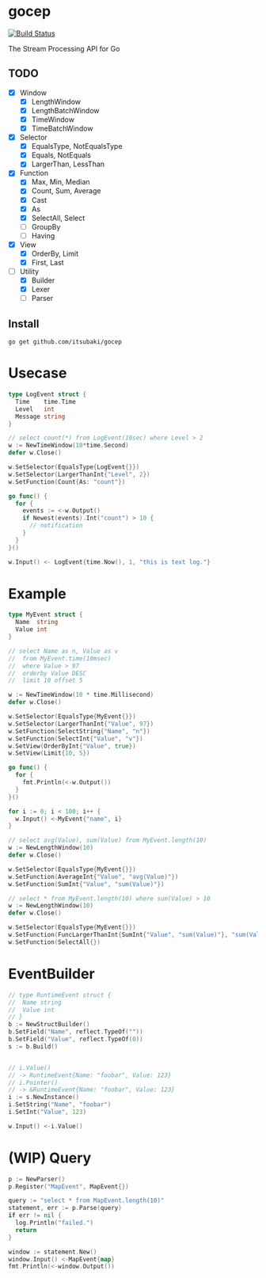 # gocep

[![Build Status](https://travis-ci.org/itsubaki/gocep.svg?branch=develop)](https://travis-ci.org/itsubaki/gocep)

The Stream Processing API for Go

## TODO

 - [x] Window
    + [x] LengthWindow
    + [x] LengthBatchWindow
    + [x] TimeWindow
    + [x] TimeBatchWindow
 - [x] Selector
    + [x] EqualsType, NotEqualsType
    + [x] Equals, NotEquals
    + [x] LargerThan, LessThan
 - [x] Function
    + [x] Max, Min, Median
    + [x] Count, Sum, Average
    + [x] Cast
    + [x] As
    + [x] SelectAll, Select
    + [ ] GroupBy
    + [ ] Having
 - [x] View
    + [x] OrderBy, Limit
    + [x] First, Last
 - [ ] Utility
    + [x] Builder
    + [x] Lexer
    + [ ] Parser

## Install

```console
go get github.com/itsubaki/gocep
```

# Usecase

```go
type LogEvent struct {
  Time    time.Time
  Level   int
  Message string
}

// select count(*) from LogEvent(10sec) where Level > 2
w := NewTimeWindow(10*time.Second)
defer w.Close()

w.SetSelector(EqualsType{LogEvent{}})
w.SetSelector(LargerThanInt{"Level", 2})
w.SetFunction(Count{As: "count"})

go func() {
  for {
    events := <-w.Output()
    if Newest(events).Int("count") > 10 {
      // notification
    }
  }
}()

w.Input() <- LogEvent{time.Now(), 1, "this is text log."}
```

# Example

```go
type MyEvent struct {
  Name  string
  Value int
}
```

```go
// select Name as n, Value as v
//  from MyEvent.time(10msec)
//  where Value > 97
//  orderby Value DESC
//  limit 10 offset 5

w := NewTimeWindow(10 * time.Millisecond)
defer w.Close()

w.SetSelector(EqualsType{MyEvent{}})
w.SetSelector(LargerThanInt{"Value", 97})
w.SetFunction(SelectString{"Name", "n"})
w.SetFunction(SelectInt{"Value", "v"})
w.SetView(OrderByInt{"Value", true})
w.SetView(Limit{10, 5})

go func() {
  for {
    fmt.Println(<-w.Output())
  }
}()

for i := 0; i < 100; i++ {
  w.Input() <-MyEvent{"name", i}
}
```


```go
// select avg(Value), sum(Value) from MyEvent.length(10)
w := NewLengthWindow(10)
defer w.Close()

w.SetSelector(EqualsType{MyEvent{}})
w.SetFunction(AverageInt{"Value", "avg(Value)"})
w.SetFunction(SumInt{"Value", "sum(Value)"})
```


```go
// select * from MyEvent.length(10) where sum(Value) > 10
w := NewLengthWindow(10)
defer w.Close()

w.SetSelector(EqualsType{MyEvent{}})
w.SetFunction(FuncLargerThanInt{SumInt{"Value", "sum(Value)"}, "sum(Value)", 10})
w.SetFunction(SelectAll{})
```


# EventBuilder

```go
// type RuntimeEvent struct {
//  Name string
//  Value int
// }
b := NewStructBuilder()
b.SetField("Name", reflect.TypeOf(""))
b.SetField("Value", reflect.TypeOf(0))
s := b.Build()


// i.Value()
// -> RuntimeEvent{Name: "foobar", Value: 123}
// i.Pointer()
// -> &RuntimeEvent{Name: "foobar", Value: 123}
i := s.NewInstance()
i.SetString("Name", "foobar")
i.SetInt("Value", 123)

w.Input() <-i.Value()
```

# (WIP) Query

```go
p := NewParser()
p.Register("MapEvent", MapEvent{})

query := "select * from MapEvent.length(10)"
statement, err := p.Parse(query)
if err != nil {
  log.Println("failed.")
  return
}

window := statement.New()
window.Input() <-MapEvent{map}
fmt.Println(<-window.Output())
```
